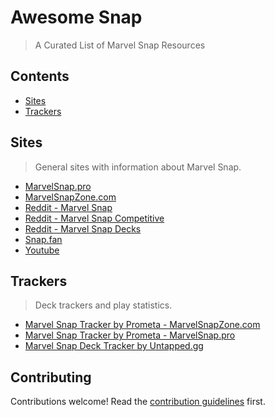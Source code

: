 # Awesome Snap
> A Curated List of Marvel Snap Resources

## Contents

- [Sites](#sites)
- [Trackers](#trackers)

## Sites
> General sites with information about Marvel Snap.

- [MarvelSnap.pro](https://marvelsnap.pro/)
- [MarvelSnapZone.com](https://marvelsnapzone.com/feed/)
- [Reddit - Marvel Snap](https://reddit.com/r/MarvelSnap)
- [Reddit - Marvel Snap Competitive](https://reddit.com/r/MarvelSnapComp)
- [Reddit - Marvel Snap Decks](https://reddit.com/r/MarvelSnapDecks)
- [Snap.fan](https://snap.fan)
- [Youtube](https://www.youtube.com/results?search_query=marvel+snap)

## Trackers
> Deck trackers and play statistics.

- [Marvel Snap Tracker by Prometa - MarvelSnapZone.com](https://marvelsnapzone.com/tracker/)
- [Marvel Snap Tracker by Prometa - MarvelSnap.pro](https://marvelsnap.pro/marvel-snap-tracker/)
- [Marvel Snap Deck Tracker by Untapped.gg](https://snap.untapped.gg/)

## Contributing

Contributions welcome! Read the [contribution guidelines](contributing.md) first.
